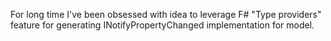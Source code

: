 For long time I've been obsessed with idea to leverage F# "Type providers" feature for generating  INotifyPropertyChanged implementation for model.  